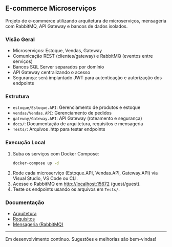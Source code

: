 ## E-commerce Microserviços

Projeto de e-commerce utilizando arquitetura de microserviços, mensageria com RabbitMQ, API Gateway e bancos de dados isolados.


### Visão Geral
- Microserviços: Estoque, Vendas, Gateway
- Comunicação REST (clientes/gateway) e RabbitMQ (eventos entre serviços)
- Bancos SQL Server separados por domínio
- API Gateway centralizando o acesso
- Segurança: será implantado JWT para autenticação e autorização dos endpoints

### Estrutura
- `estoque/Estoque.API`: Gerenciamento de produtos e estoque
- `vendas/Vendas.API`: Gerenciamento de pedidos
- `gateway/Gateway.API`: API Gateway (roteamento e segurança)
- `docs/`: Documentação de arquitetura, requisitos e mensageria
- `Tests/`: Arquivos .http para testar endpoints

### Execução Local
1. Suba os serviços com Docker Compose:
	```sh
	docker-compose up -d
	```
2. Rode cada microserviço (Estoque.API, Vendas.API, Gateway.API) via Visual Studio, VS Code ou CLI.
3. Acesse o RabbitMQ em [http://localhost:15672](http://localhost:15672) (guest/guest).
4. Teste os endpoints usando os arquivos em `Tests/`.

### Documentação
- [Arquitetura](docs/arquitetura.md)
- [Requisitos](docs/requisitos.md)
- [Mensageria (RabbitMQ)](docs/mensageria.md)

---
Em desenvolvimento contínuo. Sugestões e melhorias são bem-vindas!